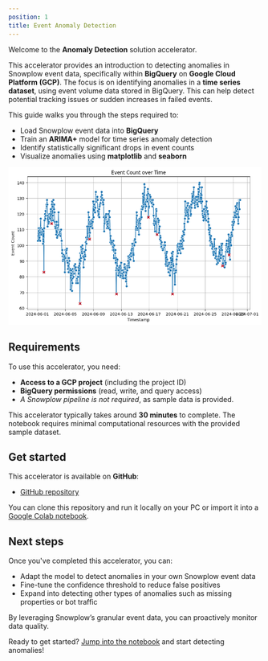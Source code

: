 ```yaml
---
position: 1
title: Event Anomaly Detection
---
```


Welcome to the **Anomaly Detection** solution accelerator.

This accelerator provides an introduction to detecting anomalies in Snowplow event data, specifically within **BigQuery** on **Google Cloud Platform (GCP)**. The focus is on identifying anomalies in a **time series dataset**, using event volume data stored in BigQuery. This can help detect potential tracking issues or sudden increases in failed events.

This guide walks you through the steps required to:
- Load Snowplow event data into **BigQuery**
- Train an **ARIMA+** model for time series anomaly detection
- Identify statistically significant drops in event counts
- Visualize anomalies using **matplotlib** and **seaborn**

![Application Output](images/anomaly-detection.png)

## Requirements

To use this accelerator, you need:
- **Access to a GCP project** (including the project ID)
- **BigQuery permissions** (read, write, and query access)
- *A Snowplow pipeline is not required*, as sample data is provided.

This accelerator typically takes around **30 minutes** to complete. The notebook requires minimal computational resources with the provided sample dataset.

## Get started

This accelerator is available on **GitHub**:
- [GitHub repository](https://github.com/snowplow-industry-solutions/event-volume-anomaly-detection)

You can clone this repository and run it locally on your PC or import it into a [Google Colab notebook](https://colab.research.google.com/).

## Next steps

Once you've completed this accelerator, you can:
- Adapt the model to detect anomalies in your own Snowplow event data
- Fine-tune the confidence threshold to reduce false positives
- Expand into detecting other types of anomalies such as missing properties or bot traffic

By leveraging Snowplow’s granular event data, you can proactively monitor data quality.

Ready to get started? [Jump into the notebook](https://github.com/snowplow-industry-solutions/event-volume-anomaly-detection/tree/main/notebooks) and start detecting anomalies!

